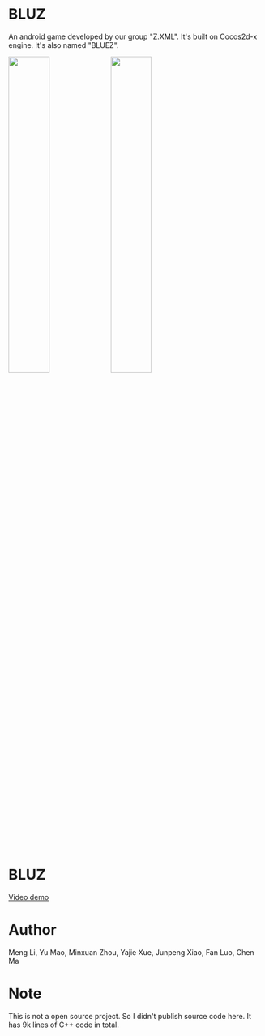# BLUZ

An android game developed by our group "Z.XML". It's built on Cocos2d-x engine. It's also named "BLUEZ".

<img src="/img/bluez-1.png" width="40%" height="40%" style="float:left">
<img src="/img/bluez-2.png" width="40%" height="40%" >

# BLUZ
[Video demo](https://youtu.be/gycBHzNK9bg)

# Author
Meng Li, Yu Mao, Minxuan Zhou, Yajie Xue, Junpeng Xiao, Fan Luo, Chen Ma


# Note
This is not a open source project. So I didn't publish source code here. It has 9k lines of C++ code in total.
